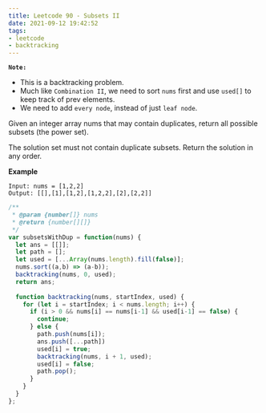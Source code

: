 ```yaml
---
title: Leetcode 90 - Subsets II
date: 2021-09-12 19:42:52
tags:
- leetcode
- backtracking
---
```

**`Note:`**
- This is a backtracking problem.
- Much like `Combination II`, we need to sort `nums` first and use `used[]` to keep track of prev elements.
- We need to add `every node`, instead of just `leaf node`.

Given an integer array nums that may contain duplicates, return all possible subsets (the power set).

The solution set must not contain duplicate subsets. Return the solution in any order.

**Example**
```
Input: nums = [1,2,2]
Output: [[],[1],[1,2],[1,2,2],[2],[2,2]]
```

```javascript
/**
 * @param {number[]} nums
 * @return {number[][]}
 */
var subsetsWithDup = function(nums) {
  let ans = [[]];
  let path = [];
  let used = [...Array(nums.length).fill(false)];
  nums.sort((a,b) => (a-b));
  backtracking(nums, 0, used);
  return ans;
  
  function backtracking(nums, startIndex, used) {
    for (let i = startIndex; i < nums.length; i++) {
      if (i > 0 && nums[i] == nums[i-1] && used[i-1] == false) {
        continue;
      } else {
        path.push(nums[i]);
        ans.push([...path])
        used[i] = true;
        backtracking(nums, i + 1, used);
        used[i] = false;
        path.pop();
      }
    }
  }
};
```